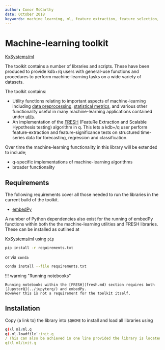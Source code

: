 ```yaml
---
author: Conor McCarthy
date: October 2018
keywords: machine learning, ml, feature extraction, feature selection, time series forecasting, utilities, interpolation, filling, statistics, kdb+, q
---
```


# <i class="fas fa-share-alt"></i> Machine-learning toolkit


<i class="fab fa-github"></i>
[KxSystems/ml](https://github.com/kxsystems/ml/)

The toolkit contains a number of libraries and scripts. 
These have been produced to provide kdb+/q users with general-use functions and procedures to perform machine-learning tasks on a wide variety of datasets.

The toolkit contains:

-   Utility functions relating to important aspects of machine-learning including [data preprocessing](utilities/preproc), [statistical metrics](utilities/metric), and various other functionality useful in many machine-learning applications contained under [utils](utilities/util). 
-   An implementation of the [FRESH](fresh.md) (FeatuRe Extraction and Scalable Hypothesis testing) algorithm in q. 
    This lets a kdb+/q user perform feature-extraction and feature-significance tests on structured time-series data for forecasting, regression and classification. 

Over time the machine-learning functionality in this library will be extended to include;

-   q-specific implementations of machine-learning algorithms
-   broader functionality


## Requirements

The following requirements cover all those needed to run the libraries in the current build of the toolkit.

-   [embedPy](../embedpy/)

A number of Python dependencies also exist for the running of embedPy functions within both the the machine-learning utilities and FRESH libraries. 
These can be installed as outlined at

<i class="fab fa-github"></i>
[KxSystems/ml](https://github.com/kxsystems/ml) 
using `pip`

```bash
pip install -r requirements.txt
```

or via `conda`

```bash
conda install --file requirements.txt
```

!!! warning "Running notebooks"

    Running notebooks within the [FRESH](fresh.md) section requires both [JupyterQ](../jupyterq/) and embedPy.
    However this is not a requirement for the toolkit itself.


## Installation

Copy (a link to) the library into `$QHOME` to install and load all libraries using

```q
q)\l ml/ml.q
q).ml.loadfile`:init.q
/ This can also be achieved in one line provided the library is located in `$QHOME`using
q)\l ml/init.q
```
